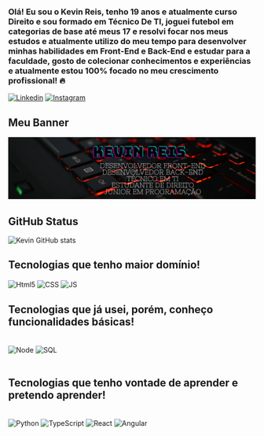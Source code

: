 ### Olá! Eu sou o Kevin Reis, tenho 19 anos e atualmente curso Direito e sou formado em Técnico De TI, joguei futebol em categorias de base até meus 17 e resolvi focar nos meus estudos e atualmente utilizo do meu tempo para desenvolver minhas habilidades em Front-End e Back-End e estudar para a faculdade, gosto de colecionar conhecimentos e experiências e atualmente estou 100% focado no meu crescimento profissional! 🔥


[![Linkedin](https://img.shields.io/badge/LinkedIn-0077B5?style=for-the-badge&logo=linkedin&logoColor=white)](https://www.linkedin.com/in/kevinreis22/)
[![Instagram](https://img.shields.io/badge/Instagram-E4405F?style=for-the-badge&logo=instagram&logoColor=white)](https://www.instagram.com/kevinreis_03)

## Meu Banner
<img src="https://github.com/KevinReis/KevinReis/blob/main/Mybanner.png">


## GitHub Status

![Kevin GitHub stats](https://github-readme-stats.vercel.app/api?username=KevinReis&show_icons=true&theme=onedark&hide=prs,issues,contribs)

## Tecnologias que tenho maior domínio!

<img align="center" alt="Html5" src="https://img.shields.io/badge/HTML5-E34F26?style=for-the-badge&logo=html5&logoColor=white"/>
<img align="center" alt="CSS" src="https://img.shields.io/badge/CSS3-1572B6?style=for-the-badge&logo=css3&logoColor=white"/>
<img align="center" alt="JS" src="https://img.shields.io/badge/JavaScript-F7DF1E?style=for-the-badge&logo=javascript&logoColor=black"/>

## Tecnologias que já usei, porém, conheço funcionalidades básicas!

<div style="display: inline_block"><br/>
<img align="center" alt="Node" src="https://img.shields.io/badge/Node.js-43853D?style=for-the-badge&logo=node.js&logoColor=white"/>
<img align="center" alt="SQL" src="https://img.shields.io/badge/MySQL-00000F?style=for-the-badge&logo=mysql&logoColor=white"/>
</div> <br>

## Tecnologias que tenho vontade de aprender e pretendo aprender!
<div style="display: inline_block"> <br/>
<img align="center" alt="Python" src="https://img.shields.io/badge/Python-3776AB?style=for-the-badge&logo=python&logoColor=white" />
 <img align="center" alt="TypeScript" src="https://img.shields.io/badge/TypeScript-007ACC?style=for-the-badge&logo=typescript&logoColor=white" />
<img align="center" alt="React" src="https://img.shields.io/badge/React-20232A?style=for-the-badge&logo=react&logoColor=61DAFB" />
<img align="center" alt="Angular" src="https://img.shields.io/badge/Angular-DD0031?style=for-the-badge&logo=angular&logoColor=white" />





